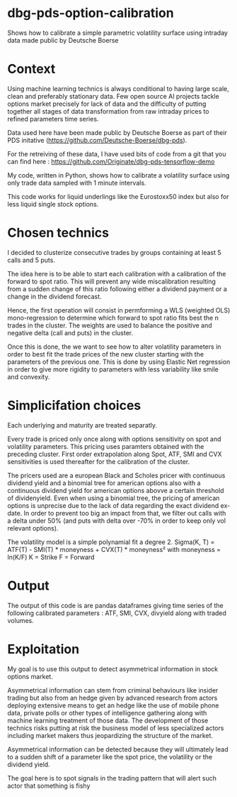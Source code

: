 # dbg-pds-option-calibration
Shows how to calibrate a simple parametric volatility surface using intraday data made public by Deutsche Boerse


# Context

Using machine learning technics is always conditional to having large scale, clean and preferably stationary data.
Few open source AI projects tackle options market precisely for lack of data and the difficulty of putting together all stages of data transformation from raw intraday prices to refined parameters time series.

Data used here have been made public by Deutsche Boerse as part of their PDS initative (https://github.com/Deutsche-Boerse/dbg-pds).

For the retreiving of these data, I have used bits of code from a git that you can find here : https://github.com/Originate/dbg-pds-tensorflow-demo

My code, written in Python, shows how to calibrate a volatility surface using only trade data sampled with 1 minute intervals.

This code works for liquid underlings like the Eurostoxx50 index but also for less liquid single stock options.


# Chosen technics

I decided to clusterize consecutive trades by groups containing at least 5 calls and 5 puts.

The idea here is to be able to start each calibration with a calibration of the forward to spot ratio. This will prevent any wide miscalibration resulting from a sudden change of this ratio following either a dividend payment or a change in the dividend forecast.

Hence, the first operation will consist in permforming a WLS (weighted OLS) mono-regression to determine which forward to spot ratio fits best the n trades in the cluster.
The weights are used to balance the positive and negative delta (call and puts) in the cluster.

Once this is done, the we want to see how to alter volatility parameters in order to best fit the trade prices of the new cluster starting with the parameters of the previous one. This is done by using Elastic Net regression in order to give more rigidity to parameters with less variability like smile and convexity.


# Simplicifation choices

Each underlying and maturity are treated separatly.

Every trade is priced only once along with options sensitivity on spot and volatility parameters. This pricing uses paramters obtained with the preceding cluster. First order extrapolation along Spot, ATF, SMI and CVX sensitivities is used thereafter for the calibration of the cluster.

The pricers used are a european Black and Scholes pricer with continuous dividend yield and a binomial tree for american options also with a continuous dividend yield for american options abovve a certain threshold of dividenyield. 
Even when using a binomial tree, the pricing of american options is unprecise due to the lack of data regarding the exact dividend ex-date. In order to prevent too big an impact from that, we filter out calls with a delta under 50% (and puts with delta over -70% in order to keep only vol relevant options).

The volatility model is a simple polynamial fit a degree 2.
Sigma(K, T) = ATF(T) - SMI(T) * moneyness +  CVX(T) * moneyness²
with moneyness = ln(K/F)
K = Strike
F = Forward


# Output

The output of this code is are pandas dataframes giving time series of the following calibrated parameters : ATF, SMI, CVX, divyield along with traded volumes.


# Exploitation

My goal is to use this output to detect asymmetrical information in stock options market.

Asymmetrical information can stem from criminal behaviours like insider trading but also from an hedge given by advanced research from actors deploying extensive means to get an hedge like the use of mobile phone data, private polls or other types of intelligence gathering along with machine learning treatment of those data.
The development of those technics risks putting at risk the business model of less specialized actors including market makers thus jeopardizing the structure of the market.

Asymmetrical information can be detected because they will ultimately lead to a sudden shift of a parameter like the spot price, the volatility or the dividend yield.

The goal here is to spot signals in the trading pattern that will alert such actor that something is fishy

